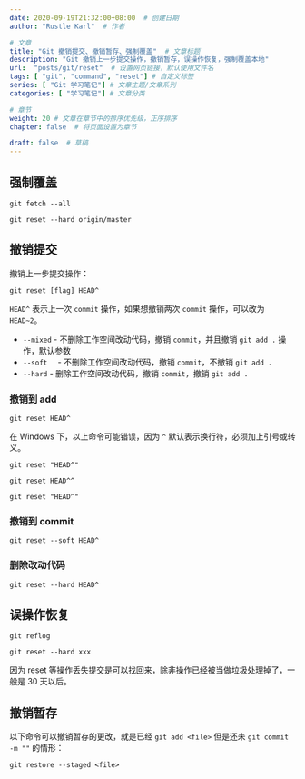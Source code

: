 ```yaml
---
date: 2020-09-19T21:32:00+08:00  # 创建日期
author: "Rustle Karl"  # 作者

# 文章
title: "Git 撤销提交、撤销暂存、强制覆盖"  # 文章标题
description: "Git 撤销上一步提交操作，撤销暂存，误操作恢复，强制覆盖本地"
url:  "posts/git/reset"  # 设置网页链接，默认使用文件名
tags: [ "git", "command", "reset"] # 自定义标签
series: [ "Git 学习笔记"] # 文章主题/文章系列
categories: [ "学习笔记"] # 文章分类

# 章节
weight: 20 # 文章在章节中的排序优先级，正序排序
chapter: false  # 将页面设置为章节

draft: false  # 草稿
---
```


## 强制覆盖

```shell
git fetch --all
```

```shell
git reset --hard origin/master
```

## 撤销提交

撤销上一步提交操作：

```shell
git reset [flag] HEAD^
```

`HEAD^` 表示上一次 `commit` 操作，如果想撤销两次 `commit` 操作，可以改为 `HEAD~2`。

- `--mixed` - 不删除工作空间改动代码，撤销 `commit`，并且撤销 `git add .` 操作，默认参数
- `--soft  ` - 不删除工作空间改动代码，撤销 `commit`，不撤销 `git add .`
- `--hard` - 删除工作空间改动代码，撤销 `commit`，撤销 `git add .`

### 撤销到 add

```shell
git reset HEAD^
```

在 Windows 下，以上命令可能错误，因为 `^` 默认表示换行符，必须加上引号或转义。

```shell
git reset "HEAD^"
```

```shell
git reset HEAD^^
```

```shell
git reset "HEAD^"
```

### 撤销到 commit

```shell
git reset --soft HEAD^
```

### 删除改动代码

```shell
git reset --hard HEAD^
```

## 误操作恢复

```shell
git reflog
```

```shell
git reset --hard xxx
```

因为 reset 等操作丢失提交是可以找回来，除非操作已经被当做垃圾处理掉了，一般是 30 天以后。

## 撤销暂存

以下命令可以撤销暂存的更改，就是已经 `git add <file>` 但是还未 `git commit -m ""` 的情形：

```shell
git restore --staged <file>
```
